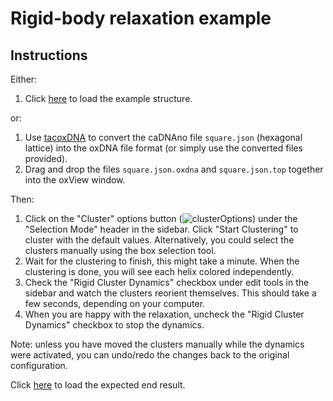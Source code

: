 # Rigid-body relaxation example

## Instructions
Either:
1. Click [here](https://sulcgroup.github.io/oxdna-viewer/?configuration=examples%2Fsquare%2Fsquare.json.oxdna&topology=examples%2Fsquare%2Fsquare.json.top) to load the example structure.

or:
  1. Use [tacoxDNA](http://tacoxdna.sissa.it/cadnano_oxDNA "tacoxDNA") to convert the caDNAno file `square.json` (hexagonal lattice) into the oxDNA file format (or simply use the converted files provided). 
  2. Drag and drop the files `square.json.oxdna` and `square.json.top` together into the oxView window.

Then:
  1.  Click on the "Cluster" options button (![clusterOptions](https://fonts.gstatic.com/s/i/materialicons/tune/v1/24px.svg)) under the "Selection Mode" header in the sidebar. Click "Start Clustering" to cluster with the default values. Alternatively, you could select the clusters manually using the box selection tool.
  2. Wait for the clustering to finish, this might take a minute. When the clustering is done, you will see each helix colored independently.
  3. Check the "Rigid Cluster Dynamics" checkbox under edit tools in the sidebar and watch the clusters reorient themselves. This should take a few seconds, depending on your computer.
  4. When you are happy with the relaxation, uncheck the  "Rigid Cluster Dynamics" checkbox to stop the dynamics.

Note: unless you have moved the clusters manually while the dynamics were activated, you can undo/redo the changes back to the original configuration.

Click [here](https://sulcgroup.github.io/oxdna-viewer/?configuration=examples%2Fsquare%2Fsquare.json_post_dynamics.oxdna&topology=examples%2Fsquare%2Fsquare.json.top) to load the expected end result.
